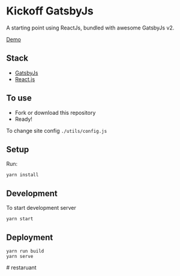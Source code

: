 # Kickoff GatsbyJs

A starting point using ReactJs, bundled with awesome GatsbyJs v2.

[Demo]()

## Stack

- [GatsbyJs](https://www.gatsbyjs.org/)
- [React.js](https://reactjs.org/)

## To use

- Fork or download this repository
- Ready!

To change site config `./utils/config.js`

## Setup

Run:

```
yarn install
```

## Development

To start development server

```
yarn start
```

## Deployment

```
yarn run build
yarn serve
```

#   r e s t a r u a n t 
 
 
